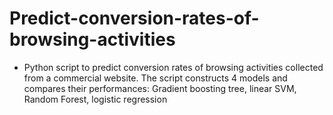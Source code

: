 # Predict-conversion-rates-of-browsing-activities 
- Python script to predict conversion rates of browsing activities collected from a commercial website. The script constructs 4 models and compares their performances: Gradient boosting tree, linear SVM, Random Forest, logistic regression
